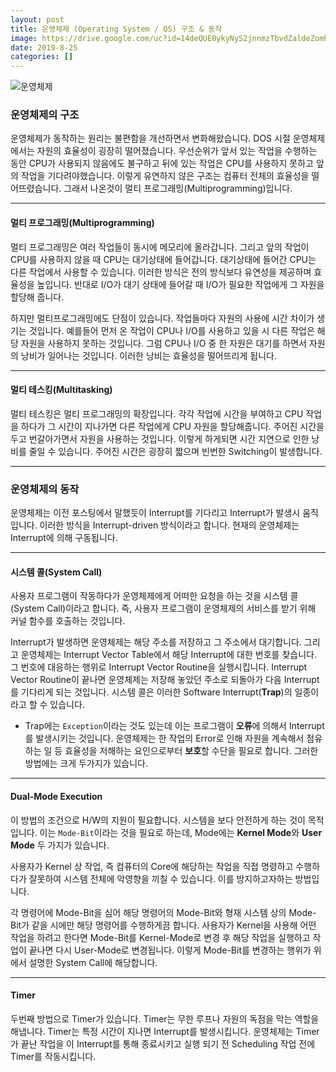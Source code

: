 ```yaml
---
layout: post
title: 운영체제 (Operating System / OS) 구조 & 동작
image: https://drive.google.com/uc?id=14deQUE0ykyNyS2jnnmzTbvdZaldeZomb
date: 2019-8-25
categories: []
---
```

![운영체제](https://drive.google.com/uc?id=14deQUE0ykyNyS2jnnmzTbvdZaldeZomb)

### 운영체제의 구조

운영체제가 동작하는 원리는 불편함을 개선하면서 변화해왔습니다. 
DOS 시절 운영체제에서는 자원의 효율성이 굉장히 떨어졌습니다. 
우선순위가 앞서 있는 작업을 수행하는 동안 CPU가 사용되지 않음에도 불구하고 
뒤에 있는 작업은 CPU를 사용하지 못하고 앞의 작업을 기다려야했습니다. 
이렇게 유연하지 않은 구조는 컴퓨터 전체의 효율성을 떨어뜨렸습니다. 
그래서 나온것이 멀티 프로그래밍(Multiprogramming)입니다.

***

#### 멀티 프로그래밍(Multiprogramming)

멀티 프로그래밍은 여러 작업들이 동시에 메모리에 올라갑니다.
그리고 앞의 작업이 CPU를 사용하지 않을 때 CPU는 대기상태에 들어갑니다. 
대기상태에 들어간 CPU는 다른 작업에서 사용할 수 있습니다. 
이러한 방식은 전의 방식보다 유연성을 제공하며 효율성을 높입니다. 반대로 I/O가 
대기 상태에 들어갈 때 I/O가 필요한 작업에게 그 자원을 할당해 줍니다. 

하지만 멀티프로그래밍에도 단점이 있습니다. 작업들마다 자원의 사용에 시간 차이가
생기는 것입니다. 예를들어 먼저 온 작업이 CPU나 I/O를 사용하고 있을 시 다른 작업은 
해당 자원을 사용하지 못하는 것입니다. 그럼 CPU나 I/O 중 한 자원은 대기를 하면서 
자원의 낭비가 일어나는 것입니다. 이러한 낭비는 효율성을 떨어뜨리게 됩니다.

***

#### 멀티 테스킹(Multitasking)

멀티 테스킹은 멀티 프로그래밍의 확장입니다. 
각각 작업에 시간을 부여하고 CPU 작업을 하다가 그 시간이 지나가면 다른 작업에게 
CPU 자원을 할당해줍니다. 주어진 시간을 두고 번갈아가면서 자원을 사용하는 것입니다. 
이렇게 하게되면 시간 지연으로 인한 낭비를 줄일 수 있습니다. 
주어진 시간은 굉장히 짧으며 빈번한 Switching이 발생합니다.

***

### 운영체제의 동작

운영체제는 이전 포스팅에서 말했듯이 Interrupt를 기다리고 Interrupt가 발생시 움직입니다.
이러한 방식을 Interrupt-driven 방식이라고 합니다. 현재의 운영체제는 Interrupt에 의해 구동됩니다.

***

#### 시스템 콜(System Call)

사용자 프로그램이 작동하다가 운영체제에게 어떠한 요청을 하는 것을 시스템 콜(System Call)이라고
합니다. 즉, 사용자 <span class="emphasis">프로그램이 운영체제의 서비스를 받기 위해 커널 함수를 호출</span>하는 것입니다. 

Interrupt가 발생하면 운영체제는 해당 주소를 저장하고 그 주소에서 대기합니다. 
그리고 운영체제는 <span class="emphasis">Interrupt Vector Table</span>에서 해당 Interrupt에 대한 번호를 찾습니다.
그 번호에 대응하는 행위로 <span class="emphasis">Interrupt Vector Routine</span>을 실행시킵니다.
Interrupt Vector Routine이 끝나면 운영체제는 저장해 놓았던 주소로 되돌아가 다음 Interrupt를 
기다리게 되는 것입니다. 
시스템 콜은 이러한 Software Interrupt(**Trap**)의 일종이라고 할 수 있습니다.

* Trap에는 ``Exception``이라는 것도 있는데 이는 프로그램이 **오류**에 의해서 Interrupt를 발생시키는 것입니다.
운영체제는 한 작업의 Error로 인해 자원을 계속해서 점유하는 일 등 효율성을 저해하는 요인으로부터
**보호**할 수단을 필요로 합니다. 그러한 방법에는 크게 두가지가 있습니다. 

***

#### Dual-Mode Execution

이 방법의 조건으로 H/W의 지원이 필요합니다. 시스템을 보다 안전하게 하는 것이 목적입니다. 
이는 ``Mode-Bit``이라는 것을 필요로 하는데, Mode에는 **Kernel Mode**와 **User Mode** 두 가지가 
있습니다.

사용자가 Kernel 상 작업, 즉 컴퓨터의 Core에 해당하는 작업을 직접 명령하고 수행하다가 
잘못하여 시스템 전체에 악영향을 끼칠 수 있습니다. 이를 방지하고자하는 방법입니다. 

각 명령어에 Mode-Bit을 심어 해당 명령어의 Mode-Bit와 형재 시스템 상의 Mode-Bit가 
같을 시에만 해당 명령어를 수행하게끔 합니다.
사용자가 Kernel을 사용해 어떤 작업을 하려고 한다면 Mode-Bit를 Kernel-Mode로 변경 후 
해당 작업을 실행하고 작업이 끝나면 다시 User-Mode로 변경됩니다. 
이렇게 Mode-Bit를 변경하는 행위가 위에서 설명한 System Call에 해당합니다. 

***

#### Timer

두번째 방법으로 Timer가 있습니다. Timer는 무한 루프나 자원의 독점을 막는 역할을 해냅니다.
Timer는 특정 시간이 지나면 Interrupt를 발생시킵니다. 운영체제는 Timer가 끝난 작업을 
이 Interrupt를 통해 종료시키고 실행 되기 전 Scheduling 작업 전에 Timer를 작동시킵니다.

